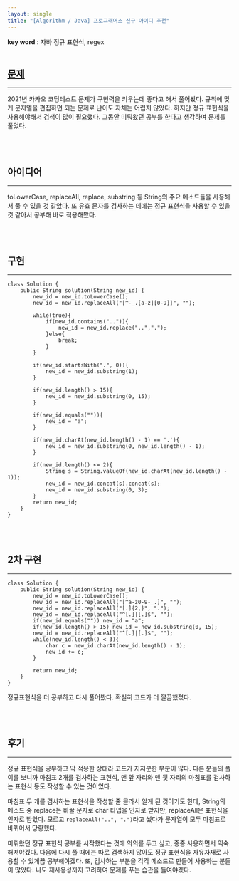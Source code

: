 ```yaml
---
layout: single
title: "[Algorithm / Java] 프로그래머스 신규 아이디 추천"
---
```


**key word** : 자바 정규 표현식, regex
<br><br>

## [문제](https://programmers.co.kr/learn/courses/30/lessons/72410)

---

2021년 카카오 코딩테스트 문제가 구현력을 키우는데 좋다고 해서 풀어봤다. 규칙에 맞게 문자열을 편집하면 되는 문제로 난이도 자체는 어렵지 않았다. 하지만 정규 표현식을 사용해야해서 검색이 많이 필요했다. 그동안 미뤄왔던 공부를 한다고 생각하며 문제를 풀었다.

<br><br>

## 아이디어

---

toLowerCase, replaceAll, replace, substring 등 String의 주요 메소드들을 사용해서 풀 수 있을 것 같았다. 또 유효 문자를 검사하는 데에는 정규 표현식을 사용할 수 있을 것 같아서 공부해 바로 적용해봤다.

<br><br>

## 구현

---

```
class Solution {
    public String solution(String new_id) {
        new_id = new_id.toLowerCase();
        new_id = new_id.replaceAll("[^-_.[a-z][0-9]]", "");

        while(true){
            if(new_id.contains("..")){
                new_id = new_id.replace("..",".");
            }else{
                break;
            }
        }

        if(new_id.startsWith(".", 0)){
            new_id = new_id.substring(1);
        }

        if(new_id.length() > 15){
            new_id = new_id.substring(0, 15);
        }

        if(new_id.equals("")){
            new_id = "a";
        }

        if(new_id.charAt(new_id.length() - 1) == '.'){
            new_id = new_id.substring(0, new_id.length() - 1);
        }

        if(new_id.length() <= 2){
            String s = String.valueOf(new_id.charAt(new_id.length() - 1));
            new_id = new_id.concat(s).concat(s);
            new_id = new_id.substring(0, 3);
        }
        return new_id;
    }
}
```

<br><br>

## 2차 구현

---

```
class Solution {
    public String solution(String new_id) {
        new_id = new_id.toLowerCase();
        new_id = new_id.replaceAll("[^a-z0-9-_.]", "");
        new_id = new_id.replaceAll("[.]{2,}", ".");
        new_id = new_id.replaceAll("^[.]|[.]$", "");
        if(new_id.equals("")) new_id = "a";
        if(new_id.length() > 15) new_id = new_id.substring(0, 15);
        new_id = new_id.replaceAll("^[.]|[.]$", "");
        while(new_id.length() < 3){
            char c = new_id.charAt(new_id.length() - 1);
            new_id += c;
        }

        return new_id;
    }
}
```

정규표현식을 더 공부하고 다시 풀어봤다. 확실히 코드가 더 깔끔했졌다.

<br><br>

## 후기

---

정규 표현식을 공부하고 막 적용한 상태라 코드가 지저분한 부분이 많다. 다른 분들의 풀이를 보니까 마침표 2개를 검사하는 표현식, 맨 앞 자리와 맨 뒷 자리의 마침표를 검사하는 표현식 등도 작성할 수 있는 것이었다.

마침표 두 개를 검사하는 표현식을 작성할 줄 몰라서 알게 된 것이기도 한데, String의 메소드 중 replace는 바꿀 문자로 char 타입을 인자로 받지만, replaceAll은 표현식을 인자로 받았다. 모르고 `replaceAll("..", ".")`라고 썼다가 문자열이 모두 마침표로 바뀌어서 당황했다.

미뤄왔던 정규 표현식 공부를 시작했다는 것에 의의를 두고 싶고, 종종 사용하면서 익숙해져야겠다. 다음에 다시 풀 때에는 따로 검색하지 않아도 정규 표현식을 자유자재로 사용할 수 있게끔 공부해야겠다. 또, 검사하는 부분을 각각 메소드로 만들어 사용하는 분들이 많았다. 나도 재사용성까지 고려하여 문제를 푸는 습관을 들여야겠다.
